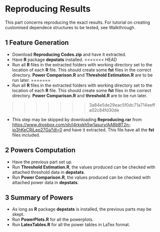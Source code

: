 # Reproducing Results

This part concerns reproducing the exact results. For tutorial on creating customised dependece structures to be tested, see Walkthrough.

## 1 Feature Generation

- Download **Reproducing Codes.zip** and have it extracted.
- Have **R** package **depstats** installed.
<<<<<<< HEAD
- Run all **R** files in the extracted folders with working directory set to the location of each **R** file. This should create some **fst** files in the correct directory. **Power Comparison.R** and **Threshold Estimation.R** are to be run later.
=======
- Run all **R** files in the extracted folders with working directory set to the location of each **R** file. This should create some **fst** files in the correct directory. **Power Comparison.R** and **threshold.R** are to be run later.
>>>>>>> 3a84e5de29eac5f0dc71a714eeffa02c84fd30de
- This step may be skipped by downloading **Reproducing.rar** from https://www.dropbox.com/sh/l4rkxkh5w1asury/AABbBT2n-ip3hKeCRiLep27Ga?dl=0 and have it extracted. This file have all the **fst** files included.

## 2 Powers Computation

- Have the previous part set up.
- Run **Threshold Estimation.R**, the values produced can be checked with attached threshold data in **depstats**.
- Run **Power Comparison.R**, the values produced can be checked with attached power data in **depstats**.

## 3 Summary of Powers 

- As long as **R** package **depstats** is installed, the previous parts may be skept.
- Run **PowerPlots.R** for all the powerplots.
- Run **LatexTables.R** for all the power tables in LaTex format.
